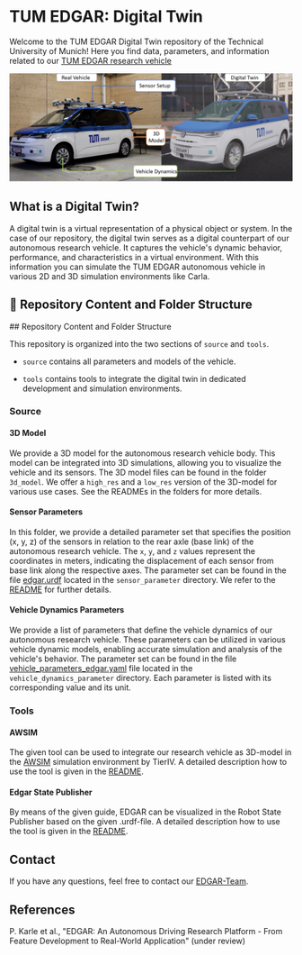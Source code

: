 # TUM EDGAR: Digital Twin

Welcome to the TUM EDGAR Digital Twin repository of the Technical University of Munich! Here you find data, parameters, and information related to our [TUM EDGAR research vehicle](https://arxiv.org/pdf/2309.15492.pdf)

![EDGAR](source/docs/EDGAR_Digital_Twin.png)


## What is a Digital Twin?

A digital twin is a virtual representation of a physical object or system. In the case of our repository, the digital twin serves as a digital counterpart of our autonomous research vehicle. It captures the vehicle's dynamic behavior, performance, and characteristics in a virtual environment. With this information you can simulate the TUM EDGAR autonomous vehicle in various 2D and 3D simulation environments like Carla.

<summary> <h2> 📁 Repository Content and Folder Structure </h2> </summary>
## Repository Content and Folder Structure

This repository is organized into the two sections of `source` and `tools`.

* `source` contains all parameters and models of the vehicle.

*  `tools` contains tools to integrate the digital twin in dedicated development and simulation environments.

### Source


#### 3D Model

We provide a 3D model for the autonomous research vehicle body. This model can be integrated into 3D simulations, allowing you to visualize the vehicle and its sensors.
The 3D model files can be found in the folder `3d_model`. We offer a `high_res` and a `low_res` version of the 3D-model for various use cases. See the READMEs in the folders for more details.

#### Sensor Parameters

In this folder, we provide a detailed parameter set that specifies the position (x, y, z) of the sensors in relation to the rear axle (base link) of the autonomous research vehicle.
The `x`, `y`, and `z` values represent the coordinates in meters, indicating the displacement of each sensor from base link along the respective axes.
The parameter set can be found in the file [edgar.urdf](source/sensor_parameter/edgar.urdf) located in the `sensor_parameter` directory. We refer to the [README](source/sensor_parameter/README.md) for further details.


#### Vehicle Dynamics Parameters

We provide a list of parameters that define the vehicle dynamics of our autonomous research vehicle. These parameters can be utilized in various vehicle dynamic models, enabling accurate simulation and analysis of the vehicle's behavior.
The parameter set can be found in the file [vehicle_parameters_edgar.yaml](source/vehicle_dynamics_parameter/vehicle_parameters_edgar.yaml) file located in the `vehicle_dynamics_parameter` directory. Each parameter is listed with its corresponding value and its unit.

<!-- ### Network Parameters -->

### Tools


#### AWSIM
The given tool can be used to integrate our research vehicle as 3D-model in the [AWSIM](https://github.com/tier4/AWSIM) simulation environment by TierIV. A detailed description how to use the tool is given in the [README](tools/AWSIM/README.md).

#### Edgar State Publisher
By means of the given guide, EDGAR can be visualized in the Robot State Publisher based on the given .urdf-file. A detailed description how to use the tool is given in the [README](tools/edgar_state_publisher/README.md).


<!-- #### CARLA -->


## Contact

If you have any questions, feel free to contact our [EDGAR-Team](https://www.mos.ed.tum.de/en/ftm/main-research/intelligent-vehicle-systems/edgar/).

## References
P. Karle et al., "EDGAR: An Autonomous Driving Research Platform - From Feature Development to Real-World Application" (under review)

<!-- BibTex:
```
@ARTICLE{Karle2023_2,
  author={Karle, Phillip and Török, Ferenc and Geisslinger, Maximilian and Lienkamp, Markus},
  journal={IEEE Access},
  title={MixNet: Physics Constrained Deep Neural Motion Prediction for Autonomous Racing},
  year={2023},
  volume={11},
  number={},
  pages={85914-85926},
  doi={10.1109/ACCESS.2023.3303841}
}
``` -->
